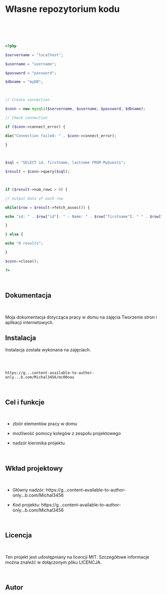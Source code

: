 # Własne repozytorium kodu

 

 

```php

<?php

$servername = "localhost";

$username = "username";

$password = "password";

$dbname = "myDB";

 

// Create connection

$conn = new mysqli($servername, $username, $password, $dbname);

// Check connection

if ($conn->connect_error) {

die("Connection failed: " . $conn->connect_error);

}

 

$sql = "SELECT id, firstname, lastname FROM MyGuests";

$result = $conn->query($sql);

 

if ($result->num_rows > 0) {

// output data of each row

while($row = $result->fetch_assoc()) {

echo "id: " . $row["id"]. " - Name: " . $row["firstname"]. " " . $row["lastname"]. "<br>";

}

} else {

echo "0 results";

}

$conn->close();

?> 

```

 

## Dokumentacja

 

Moja dokumentacja dotycząca pracy w domu na zajęcia Tworzenie stron i aplikacji internetowych.

## Instalacja

Instalacja została wykonana na zajęciach.

 

```

https://g...content-available-to-author-only...b.com/Michal3456/mc00nau

```

 

## Cel i funkcje

 

* zbiór elementów pracy w domu

* możliwość pomocy kolegów z zespołu projektowego

* nadzór kieronika projektu

 

## Wkład projektowy

 

* Główny nadzór: https://g...content-available-to-author-only...b.com/Michal3456

* Kod projektu: https://g...content-available-to-author-only...b.com/Michal3456

 

## Licencja

 

Ten projekt jest udostępniany na licencji MIT. Szczegółowe informacje można znaleźć w dołączonym pliku LICENCJA.

 

## Autor
